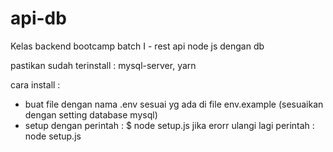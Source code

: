 # api-db
Kelas backend bootcamp batch I - rest api node js dengan db

pastikan sudah terinstall : mysql-server, yarn

cara install : 
- buat file dengan nama .env sesuai yg ada di file env.example (sesuaikan dengan setting database mysql)
- setup dengan perintah : $ node setup.js
jika erorr ulangi lagi perintah : node setup.js
